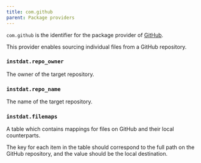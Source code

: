 ```yaml
---
title: com.github
parent: Package providers
---
```


`com.github` is the identifier for the package provider of [GitHub](https://github.com).

This provider enables sourcing individual files from a GitHub repository.

### `instdat.repo_owner`

The owner of the target repository.

### `instdat.repo_name`

The name of the target repository.

### `instdat.filemaps`

A table which contains mappings for files on GitHub and their local counterparts.

The key for each item in the table should correspond to the full path on the GitHub repository, and the value should be the local destination.

